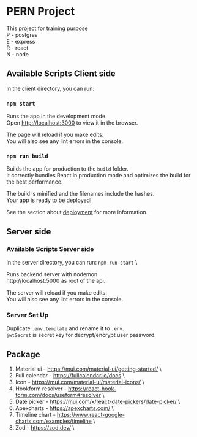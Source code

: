 # PERN Project
This project for training purpose \
P - postgres \
E - express \
R - react \
N - node

## Available Scripts Client side

In the client directory, you can run:

### `npm start`

Runs the app in the development mode.\
Open [http://localhost:3000](http://localhost:3000) to view it in the browser.

The page will reload if you make edits.\
You will also see any lint errors in the console.

### `npm run build`

Builds the app for production to the `build` folder.\
It correctly bundles React in production mode and optimizes the build for the best performance.

The build is minified and the filenames include the hashes.\
Your app is ready to be deployed!

See the section about [deployment](https://facebook.github.io/create-react-app/docs/deployment) for more information.



## Server side

### Available Scripts Server side

In the server directory, you can run: `npm run start` \

Runs backend server with nodemon.\
http://localhost:5000 as root of the api.

The server will reload if you make edits.\
You will also see any lint errors in the console.

### Server Set Up
Duplicate `.env.template` and rename it to `.env`. \
`jwtSecret` is secret key for decrypt/encrypt user password.



## Package
1. Material ui - https://mui.com/material-ui/getting-started/   \
2. Full calendar - https://fullcalendar.io/docs  \
3. Icon - https://mui.com/material-ui/material-icons/  \
4. Hookform resolver - https://react-hook-form.com/docs/useform#resolver \
5. Date picker - https://mui.com/x/react-date-pickers/date-picker/ \
6. Apexcharts - https://apexcharts.com/ \
7. Timeline chart - https://www.react-google-charts.com/examples/timeline \
8. Zod - https://zod.dev/ \
